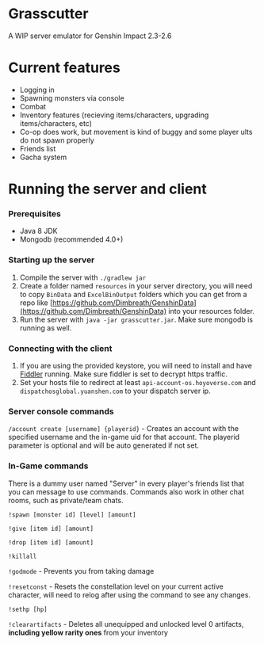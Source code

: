 # Grasscutter
A WIP server emulator for Genshin Impact 2.3-2.6

# Current features
* Logging in
* Spawning monsters via console
* Combat
* Inventory features (recieving items/characters, upgrading items/characters, etc)
* Co-op does work, but movement is kind of buggy and some player ults do not spawn properly
* Friends list
* Gacha system

# Running the server and client

### Prerequisites
* Java 8 JDK
* Mongodb (recommended 4.0+)

### Starting up the server
1. Compile the server with `./gradlew jar`
2. Create a folder named `resources` in your server directory, you will need to copy `BinData` and `ExcelBinOutput` folders which you can get from a repo like [https://github.com/Dimbreath/GenshinData](https://github.com/Dimbreath/GenshinData) into your resources folder.
3. Run the server with `java -jar grasscutter.jar`. Make sure mongodb is running as well.

### Connecting with the client
1. If you are using the provided keystore, you will need to install and have [Fiddler](https://www.telerik.com/fiddler) running. Make sure fiddler is set to decrypt https traffic.
2. Set your hosts file to redirect at least `api-account-os.hoyoverse.com` and `dispatchosglobal.yuanshen.com` to your dispatch server ip.

### Server console commands

`/account create [username] {playerid}` - Creates an account with the specified username and the in-game uid for that account. The playerid parameter is optional and will be auto generated if not set.

### In-Game commands
There is a dummy user named "Server" in every player's friends list that you can message to use commands. Commands also work in other chat rooms, such as private/team chats.

`!spawn [monster id] [level] [amount]`

`!give [item id] [amount]`

`!drop [item id] [amount]`

`!killall`

`!godmode` - Prevents you from taking damage

`!resetconst` - Resets the constellation level on your current active character, will need to relog after using the command to see any changes.

`!sethp [hp]`

`!clearartifacts` - Deletes all unequipped and unlocked level 0 artifacts, **including yellow rarity ones** from your inventory
